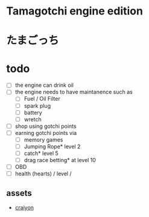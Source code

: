 # Tamagotchi engine edition
# たまごっち 


# todo
- [ ] the engine can drink oil
- [ ] the engine needs to have maintanence such as 
    - [ ] Fuel / Oil Filter
    - [ ] spark plug
    - [ ] battery
    - [ ] wretch
- [ ] shop using gotchi points
- [ ] earning gotchi points via
    - [ ] memory games
    - [ ] Jumping Rope* level 2
    - [ ] catch* level 5
    - [ ] drag race betting* at level 10

- [ ] OBD 
- [ ] health (hearts) / level /  
## assets
- [craiyon](https://www.craiyon.com/)